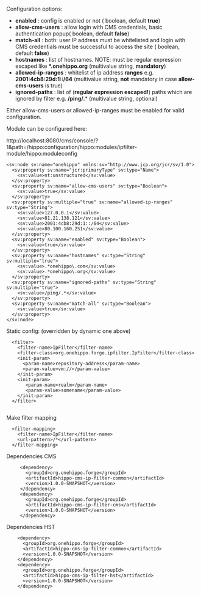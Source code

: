 Configuration options:

* **enabled** : config is enabled or not ( boolean, default **true**)
* **allow-cms-users** : allow login with CMS credentials, basic authentication popup( boolean, default **false**)
* **match-all** : both: user IP address must be whitelisted and login with CMS credentials must be successful to access the site ( boolean, default **false**)
* **hostnames** : list of hostnames. NOTE: must be regular expression escaped like  **\*.onehippo\.org** (multivalue string, **mandatory**)
* **allowed-ip-ranges** : whitelist of ip address **ranges** e.g. **2001:4cb8:29d:1::/64** (multivalue string, **not** mandatory in case **allow-cms-users** is true)
* **ignored-paths** : list of (**regular expression escaped!**) paths which are ignored by filter e.g. **/ping/.*** (multivalue string, optional)
                                

Either allow-cms-users or allowed-ip-ranges must be enabled for valid configuration.


Module can be configured here:

http://localhost:8080/cms/console/?1&path=/hippo:configuration/hippo:modules/ipfilter-module/hippo:moduleconfig
```
<sv:node sv:name="onehippo" xmlns:sv="http://www.jcp.org/jcr/sv/1.0">
  <sv:property sv:name="jcr:primaryType" sv:type="Name">
    <sv:value>nt:unstructured</sv:value>
  </sv:property>
  <sv:property sv:name="allow-cms-users" sv:type="Boolean">
    <sv:value>true</sv:value>
  </sv:property>
  <sv:property sv:multiple="true" sv:name="allowed-ip-ranges" sv:type="String">
    <sv:value>127.0.0.1</sv:value>
    <sv:value>81.21.138.121</sv:value>
    <sv:value>2001:4cb8:29d:1::/64</sv:value>
    <sv:value>80.100.160.251</sv:value>
  </sv:property>
  <sv:property sv:name="enabled" sv:type="Boolean">
    <sv:value>true</sv:value>
  </sv:property>
  <sv:property sv:name="hostnames" sv:type="String" sv:multiple="true">
    <sv:value>.*onehippo\.com</sv:value>
    <sv:value>.*onehippo\.org</sv:value>
  </sv:property> 
  <sv:property sv:name="ignored-paths" sv:type="String" sv:multiple="true">
    <sv:value>/ping/.*</sv:value>
  </sv:property>
  <sv:property sv:name="match-all" sv:type="Boolean">
    <sv:value>true</sv:value>
  </sv:property>
</sv:node>

```
Static config: (overridden by dynamic one above)
```
  <filter>
    <filter-name>IpFilter</filter-name>
    <filter-class>org.onehippo.forge.ipfilter.IpFilter</filter-class>
    <init-param>
      <param-name>repository-address</param-name>
      <param-value>vm://</param-value>
    </init-param>
    <init-param>
       <param-name>realm</param-name>
       <param-value>somename</param-value>
    </init-param>
  </filter>


```
Make filter mapping
```
  <filter-mapping>
    <filter-name>IpFilter</filter-name>
    <url-pattern>/*</url-pattern>
  </filter-mapping>

```
Dependencies CMS

```
     <dependency>
       <groupId>org.onehippo.forge</groupId>
       <artifactId>hippo-cms-ip-filter-common</artifactId>
       <version>1.0.0-SNAPSHOT</version>
     </dependency>
     <dependency>
       <groupId>org.onehippo.forge</groupId>
       <artifactId>hippo-cms-ip-filter-cms</artifactId>
       <version>1.0.0-SNAPSHOT</version>
     </dependency>
```

Dependencies HST

```
    <dependency>
      <groupId>org.onehippo.forge</groupId>
      <artifactId>hippo-cms-ip-filter-common</artifactId>
      <version>1.0.0-SNAPSHOT</version>
    </dependency>
    <dependency>
      <groupId>org.onehippo.forge</groupId>
      <artifactId>hippo-cms-ip-filter-hst</artifactId>
      <version>1.0.0-SNAPSHOT</version>
    </dependency>
```
